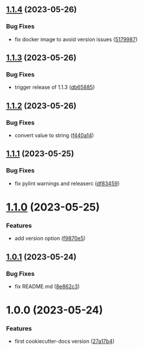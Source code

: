 ## [1.1.4](https://git.sk5.io/skale-5/docker-images/cookiecutter-docs/compare/v1.1.3...v1.1.4) (2023-05-26)


### Bug Fixes

* fix docker image to avoid version issues ([5179987](https://git.sk5.io/skale-5/docker-images/cookiecutter-docs/commit/5179987354c150e2815807c6f96b940cdc622499))

## [1.1.3](https://git.sk5.io/skale-5/docker-images/cookiecutter-docs/compare/v1.1.2...v1.1.3) (2023-05-26)


### Bug Fixes

* trigger release of 1.1.3 ([db65885](https://git.sk5.io/skale-5/docker-images/cookiecutter-docs/commit/db65885552a6b93203876f47241a8a590894e46e))

## [1.1.2](https://git.sk5.io/skale-5/docker-images/cookiecutter-docs/compare/v1.1.1...v1.1.2) (2023-05-26)


### Bug Fixes

* convert value to string ([f440a14](https://git.sk5.io/skale-5/docker-images/cookiecutter-docs/commit/f440a14c77bdccaad39344a3310354ffdf3545d0))

## [1.1.1](https://git.sk5.io/skale-5/docker-images/cookiecutter-docs/compare/v1.1.0...v1.1.1) (2023-05-25)


### Bug Fixes

* fix pylint warnings and releaserc ([df83459](https://git.sk5.io/skale-5/docker-images/cookiecutter-docs/commit/df83459f077db5851144c96b6ad854cd6d7c61e7))

# [1.1.0](https://git.sk5.io/skale-5/docker-images/cookiecutter-docs/compare/v1.0.1...v1.1.0) (2023-05-25)


### Features

* add version option ([f9870e5](https://git.sk5.io/skale-5/docker-images/cookiecutter-docs/commit/f9870e5591ee20123ef51ebbebecf9fab0cec18a))

## [1.0.1](https://git.sk5.io/skale-5/docker-images/cookiecutter-docs/compare/v1.0.0...v1.0.1) (2023-05-24)


### Bug Fixes

* fix README.md ([8e862c3](https://git.sk5.io/skale-5/docker-images/cookiecutter-docs/commit/8e862c33e77404b2717dcc5426f52b6aa03662ca))

# 1.0.0 (2023-05-24)


### Features

* first cookiecutter-docs version ([27a17b4](https://git.sk5.io/skale-5/docker-images/cookiecutter-docs/commit/27a17b40ef96dab2cca1fb49515763b6c1de7228))
